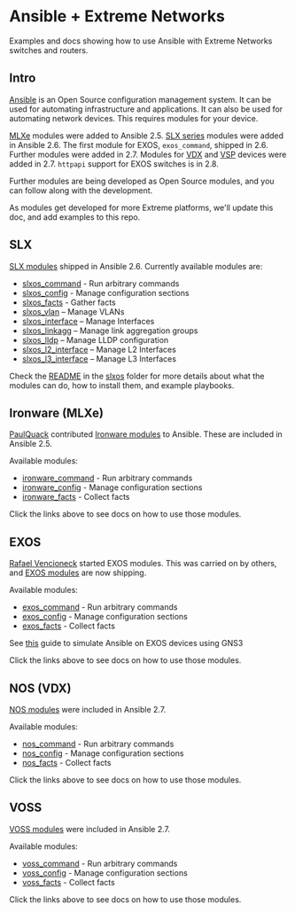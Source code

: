 # Ansible + Extreme Networks

Examples and docs showing how to use Ansible with Extreme Networks switches and routers.

## Intro

[Ansible](https://www.ansible.com) is an Open Source configuration management system. It can be used for automating infrastructure and applications. It can also be used for automating network devices. This requires modules for your device. 

[MLXe](https://www.extremenetworks.com/product/mlx-series-router/) modules were added to Ansible 2.5. [SLX series](https://www.extremenetworks.com/product/slx-9850-router/) modules were added in Ansible 2.6. The first module for EXOS, `exos_command`, shipped in 2.6. Further modules were added in 2.7. Modules for [VDX](https://www.extremenetworks.com/product/vdx-6740/) and [VSP](https://www.extremenetworks.com/product/vsp-7400/) devices were added in 2.7. `httpapi` support for EXOS switches is in 2.8.

Further modules are being developed as Open Source modules, and you can follow along with the development.

As modules get developed for more Extreme platforms, we'll update this doc, and add examples to this repo.

## SLX

[SLX modules](https://docs.ansible.com/ansible/latest/modules/list_of_network_modules.html#slxos) shipped in Ansible 2.6. Currently available modules are:

* [slxos_command](http://docs.ansible.com/ansible/latest/modules/slxos_command_module.html) - Run arbitrary commands
* [slxos_config](http://docs.ansible.com/ansible/latest/modules/slxos_config_module.html) - Manage configuration sections
* [slxos_facts](http://docs.ansible.com/ansible/latest/modules/slxos_facts_module.html) - Gather facts
* [slxos_vlan](http://docs.ansible.com/ansible/latest/modules/slxos_vlan_module.html) – Manage VLANs
* [slxos_interface](http://docs.ansible.com/ansible/latest/modules/slxos_interface_module.html) – Manage Interfaces
* [slxos_linkagg](http://docs.ansible.com/ansible/latest/modules/slxos_linkagg_module.html) – Manage link aggregation groups
* [slxos_lldp](http://docs.ansible.com/ansible/latest/modules/slxos_lldp_module.html) – Manage LLDP configuration
* [slxos_l2_interface](http://docs.ansible.com/ansible/latest/modules/slxos_l2_interface_module.html) – Manage L2 Interfaces
* [slxos_l3_interface](http://docs.ansible.com/ansible/latest/modules/slxos_l3_interface_module.html) – Manage L3 Interfaces

Check the [README](./slxos/README.md) in the [slxos](./slxos) folder for more details about what the modules can do, how to install them, and example playbooks.

## Ironware (MLXe)

[PaulQuack](https://github.com/PaulQuack) contributed [Ironware modules](https://docs.ansible.com/ansible/latest/modules/list_of_network_modules.html#ironware) to Ansible. These are included in Ansible 2.5.

Available modules:

* [ironware_command](http://docs.ansible.com/ansible/latest/modules/ironware_command_module.html) - Run arbitrary commands
* [ironware_config](http://docs.ansible.com/ansible/latest/modules/ironware_config_module.html) - Manage configuration sections
* [ironware_facts](http://docs.ansible.com/ansible/latest/modules/ironware_facts_module.html) - Collect facts

Click the links above to see docs on how to use those modules.

## EXOS

[Rafael Vencioneck](https://github.com/rdvencioneck) started EXOS modules. This was carried on by others, and [EXOS modules](https://docs.ansible.com/ansible/latest/modules/list_of_network_modules.html#exos) are now shipping.

Available modules:

* [exos_command](https://docs.ansible.com/ansible/devel/modules/exos_command_module.html) - Run arbitrary commands
* [exos_config](https://docs.ansible.com/ansible/devel/modules/exos_config_module.html) - Manage configuration sections
* [exos_facts](https://docs.ansible.com/ansible/devel/modules/exos_facts_module.html) - Collect facts

See [this](./GettingStartedwithAnsibleusingGNS3.md) guide to simulate Ansible on EXOS devices using GNS3

Click the links above to see docs on how to use those modules.

## NOS (VDX)

[NOS modules](https://docs.ansible.com/ansible/latest/modules/list_of_network_modules.html#nos) were included in Ansible 2.7.

Available modules:

* [nos_command](https://docs.ansible.com/ansible/devel/modules/nos_command_module.html) - Run arbitrary commands
* [nos_config](https://docs.ansible.com/ansible/devel/modules/nos_config_module.html) - Manage configuration sections
* [nos_facts](https://docs.ansible.com/ansible/devel/modules/nos_facts_module.html) - Collect facts

Click the links above to see docs on how to use those modules.


## VOSS

[VOSS modules](https://docs.ansible.com/ansible/latest/modules/list_of_network_modules.html#voss) were included in Ansible 2.7.

Available modules:

* [voss_command](https://docs.ansible.com/ansible/devel/modules/voss_command_module.html) - Run arbitrary commands
* [voss_config](https://docs.ansible.com/ansible/devel/modules/voss_config_module.html) - Manage configuration sections
* [voss_facts](https://docs.ansible.com/ansible/devel/modules/voss_facts_module.html) - Collect facts

Click the links above to see docs on how to use those modules.

